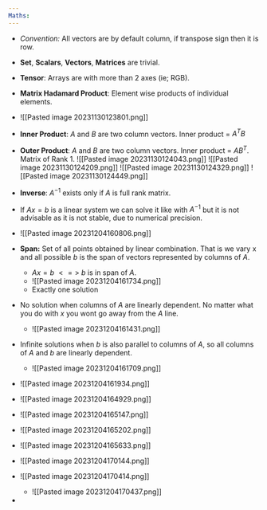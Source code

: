 ```yaml
---
Maths:
---
```

- *Convention:* All vectors are by default column, if transpose sign then it is row.
- **Set**, **Scalars**, **Vectors**, **Matrices** are trivial.

- **Tensor**: Arrays are with more than 2 axes (ie; RGB).

- **Matrix Hadamard Product**: Element wise products of individual elements.
- ![[Pasted image 20231130123801.png]]
- **Inner Product**: $A$ and $B$ are two column vectors. Inner product = $A^TB$ 
- **Outer Product**: $A$ and $B$ are two column vectors. Inner product = $AB^T$. Matrix of Rank 1.
![[Pasted image 20231130124043.png]]
![[Pasted image 20231130124209.png]]
![[Pasted image 20231130124329.png]]
![[Pasted image 20231130124449.png]]
- **Inverse**: $A^{-1}$ exists only if $A$ is full rank matrix.
- If $Ax = b$ is a linear system we can solve it like with $A^{-1}$ but it is not advisable as it is not stable, due to numerical precision.
- ![[Pasted image 20231204160806.png]]
- **Span:** Set of all points obtained by linear combination. That is we vary x and all possible $b$ is the span of vectors represented by columns of $A$.
	- $Ax = b$ $<=>$ $b$ is in span of $A$.
	- ![[Pasted image 20231204161734.png]]
	- Exactly one solution
- No solution when columns of $A$ are linearly dependent. No matter what you do with $x$ you wont go away from the $A$ line. 
	- ![[Pasted image 20231204161431.png]]
- Infinite solutions when $b$ is also parallel to columns of $A$, so all columns of $A$ and $b$ are linearly dependent.
	- ![[Pasted image 20231204161709.png]]
- ![[Pasted image 20231204161934.png]]
- ![[Pasted image 20231204164929.png]]
- ![[Pasted image 20231204165147.png]]
- ![[Pasted image 20231204165202.png]]
- ![[Pasted image 20231204165633.png]]
- ![[Pasted image 20231204170144.png]]
- ![[Pasted image 20231204170414.png]]
	- ![[Pasted image 20231204170437.png]]
- 